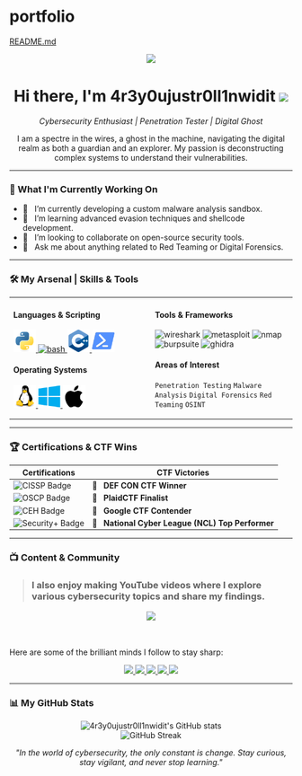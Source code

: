 # portfolio
[README.md](https://github.com/user-attachments/files/22601369/README.md)
<div align="center">
  <img src="https://media.giphy.com/media/26tn33aiTi1jkl6H6/giphy.gif" width="400"/>
</div>

<h1 align="center">
  Hi there, I'm 4r3y0ujustr0ll1nwidit <img src="https://media.giphy.com/media/hvRJCLFzcasrR4ia7z/giphy.gif" width="35">
</h1>

<p align="center">
  <em>Cybersecurity Enthusiast | Penetration Tester | Digital Ghost</em>
</p>
<p align="center">
  I am a spectre in the wires, a ghost in the machine, navigating the digital realm as both a guardian and an explorer. My passion is deconstructing complex systems to understand their vulnerabilities.
</p>

---

### 🚀 What I'm Currently Working On

- 🔭 &nbsp; I’m currently developing a custom malware analysis sandbox.
- 🌱 &nbsp; I’m learning advanced evasion techniques and shellcode development.
- 👯 &nbsp; I’m looking to collaborate on open-source security tools.
- 💬 &nbsp; Ask me about anything related to Red Teaming or Digital Forensics.

---

### 🛠️ My Arsenal | Skills & Tools

<table>
  <tr>
    <td valign="top" width="50%">
      <h4>Languages & Scripting</h4>
      <p align="left">
        <a href="https://www.python.org" target="_blank" rel="noreferrer"> <img src="https://raw.githubusercontent.com/devicons/devicon/master/icons/python/python-original.svg" alt="python" width="40" height="40"/> </a>
        <a href="https://www.gnu.org/software/bash/" target="_blank" rel="noreferrer"> <img src="https://www.vectorlogo.zone/logos/gnu_bash/gnu_bash-icon.svg" alt="bash" width="40" height="40"/> </a>
        <a href="https://isocpp.org/" target="_blank" rel="noreferrer"> <img src="https://raw.githubusercontent.com/devicons/devicon/master/icons/cplusplus/cplusplus-original.svg" alt="cplusplus" width="40" height="40"/> </a>
        <a href="https://docs.microsoft.com/en-us/powershell/" target="_blank" rel="noreferrer"> <img src="https://raw.githubusercontent.com/devicons/devicon/master/icons/powershell/powershell-original.svg" alt="powershell" width="40" height="40"/> </a>
      </p>
      <h4>Operating Systems</h4>
      <p align="left">
        <a href="https://www.kali.org/" target="_blank" rel="noreferrer"> <img src="https://raw.githubusercontent.com/devicons/devicon/master/icons/linux/linux-original.svg" alt="linux" width="40" height="40"/> </a>
        <a href="https://www.microsoft.com/en-us/windows" target="_blank" rel="noreferrer"> <img src="https://raw.githubusercontent.com/devicons/devicon/master/icons/windows8/windows8-original.svg" alt="windows" width="40" height="40"/> </a>
        <a href="https://www.apple.com/macos" target="_blank" rel="noreferrer"> <img src="https://raw.githubusercontent.com/devicons/devicon/master/icons/apple/apple-original.svg" alt="apple" width="40" height="40"/> </a>
      </p>
    </td>
    <td valign="top" width="50%">
      <h4>Tools & Frameworks</h4>
      <p align="left">
        <img src="https://www.wireshark.org/assets/images/wireshark-icon.png" alt="wireshark" width="40" height="40"/>
        <img src="https://www.metasploit.com/assets/images/logo-metasploit-748bd1e1.svg" alt="metasploit" width="40" height="40"/>
        <img src="https://nmap.org/images/nmap-logo-256x256.png" alt="nmap" width="40" height="40"/>
        <img src="https://portswigger.net/burp/assets/images/favicons/favicon-194x194.png" alt="burpsuite" width="40" height="40"/>
        <img src="https://ghidra-sre.org/images/GHIDRA_1.png" alt="ghidra" width="40" height="40"/>
      </p>
      <h4>Areas of Interest</h4>
      <p>
        <code>Penetration Testing</code> <code>Malware Analysis</code> <code>Digital Forensics</code> <code>Red Teaming</code> <code>OSINT</code>
      </p>
    </td>
  </tr>
</table>

---

### 🏆 Certifications & CTF Wins

| **Certifications**                                                               | **CTF Victories**                                       |
| -------------------------------------------------------------------------------- | ------------------------------------------------------- |
| <img src="https://img.shields.io/badge/-CISSP-brightgreen" alt="CISSP Badge">     | 🥇 &nbsp; **DEF CON CTF Winner**                          |
| <img src="https://img.shields.io/badge/-OSCP-red" alt="OSCP Badge">               | 🥈 &nbsp; **PlaidCTF Finalist**                           |
| <img src="https://img.shields.io/badge/-CEH-blue" alt="CEH Badge">                | 🥉 &nbsp; **Google CTF Contender**                        |
| <img src="https://img.shields.io/badge/-Security%2B-yellow" alt="Security+ Badge"> | 🏅 &nbsp; **National Cyber League (NCL) Top Performer**   |

---

### 📺 Content & Community

> ### **I also enjoy making YouTube videos where I explore various cybersecurity topics and share my findings.**

<p align="center">
  <a href="https://www.google.com/search?q=what+is+gtihub+commit" target="_blank">
    <img src="https://youtube.com/@duck_3nthu5ia5t?si=5GTs3LCigpI1ndjd"/>
  </a>
</p>

<br>

Here are some of the brilliant minds I follow to stay sharp:

<p align="center">
  <a href="https://www.youtube.com/@_JohnHammond" target="_blank">
    <img src="https://img.shields.io/badge/YouTube-John%20Hammond-red?style=for-the-badge&logo=youtube"/>
  </a>
  <a href="https://www.youtube.com/c/TheCyberMentor" target="_blank">
    <img src="https://img.shields.io/badge/YouTube-The%20Cyber%20Mentor-red?style=for-the-badge&logo=youtube"/>
  </a>
  <a href="https://www.youtube.com/c/LiveOverflow" target="_blank">
    <img src="https://img.shields.io/badge/YouTube-LiveOverflow-red?style=for-the-badge&logo=youtube"/>
  </a>
  <a href="https://www.youtube.com/user/Hak5Darren" target="_blank">
    <img src="https://img.shields.io/badge/YouTube-Hak5-red?style=for-the-badge&logo=youtube"/>
  </a>
  <a href="https://www.youtube.com/c/NetworkChuck" target="_blank">
    <img src="https://img.shields.io/badge/YouTube-NetworkChuck-red?style=for-the-badge&logo=youtube"/>
  </a>
</p>

---

### 📊 My GitHub Stats

<p align="center">
  <img src="https://github-readme-stats.vercel.app/api?username=4r3y0ujustr0ll1nwidit&show_icons=true&theme=radical&rank_icon=github&count_private=true" alt="4r3y0ujustr0ll1nwidit's GitHub stats" />
  <br/>
  <img src="https://github-readme-streak-stats.herokuapp.com/?user=4r3y0ujustr0ll1nwidit&theme=dark" alt="GitHub Streak" />
</p>

<p align="center">
  <i>"In the world of cybersecurity, the only constant is change. Stay curious, stay vigilant, and never stop learning."</i>
</p>
